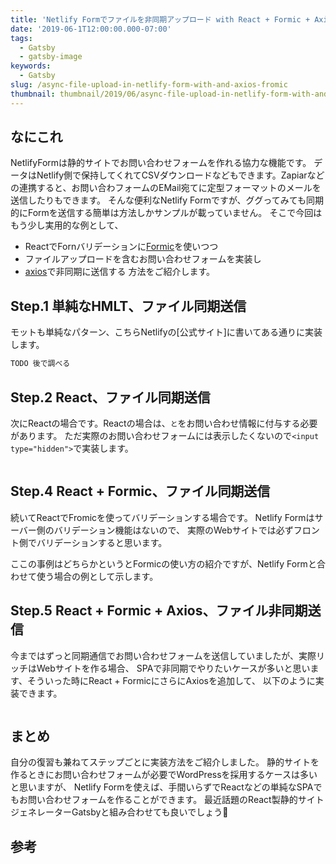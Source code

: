 ```yaml
---
title: 'Netlify Formでファイルを非同期アップロード with React + Formic + Axios'
date: '2019-06-1T12:00:00.000-07:00'
tags:
  - Gatsby
  - gatsby-image
keywords:
  - Gatsby
slug: /async-file-upload-in-netlify-form-with-and-axios-fromic
thumbnail: thumbnail/2019/06/async-file-upload-in-netlify-form-with-and-axios-fromic.png
---
```


## なにこれ

NetlifyFormは静的サイトでお問い合わせフォームを作れる協力な機能です。
データはNetlify側で保持してくれてCSVダウンロードなどもできます。Zapiarなどの連携すると、お問い合わフォームのEMail宛てに定型フォーマットのメールを送信したりもできます。
そんな便利なNetlify Formですが、ググってみても同期的にFormを送信する簡単は方法しかサンプルが載っていません。
そこで今回はもう少し実用的な例として、
* ReactでFornバリデーションに[Formic]()を使いつつ
* ファイルアップロードを含むお問い合わせフォームを実装し
* [axios]()で非同期に送信する
方法をご紹介します。

## Step.1 単純なHMLT、ファイル同期送信

モットも単純なパターン、こちらNetlifyの[公式サイト]に書いてある通りに実装します。

```html
TODO 後で調べる
```


## Step.2 React、ファイル同期送信

次にReactの場合です。Reactの場合は、``と``をお問い合わせ情報に付与する必要があります。
ただ実際のお問い合わせフォームには表示したくないので`<input type="hidden">`で実装します。

```jsx
```

## Step.4 React + Formic、ファイル同期送信

続いてReactでFromicを使ってバリデーションする場合です。
Netlify Formはサーバー側のバリデーション機能はないので、
実際のWebサイトでは必ずフロント側でバリデーションすると思います。

ここの事例はどちらかというとFormicの使い方の紹介ですが、Netlify Formと合わせて使う場合の例として示します。



## Step.5 React + Formic + Axios、ファイル非同期送信

今まではずっと同期通信でお問い合わせフォームを送信していましたが、実際リッチはWebサイトを作る場合、
SPAで非同期でやりたいケースが多いと思います、そういった時にReact + FormicにさらにAxiosを追加して、
以下のように実装できます。

```jsx
```


## まとめ

自分の復習も兼ねてステップごとに実装方法をご紹介しました。
静的サイトを作るときにお問い合わせフォームが必要でWordPressを採用するケースは多いと思いますが、
Netlify Formを使えば、手間いらずでReactなどの単純なSPAでもお問い合わせフォームを作ることができます。
最近話題のReact製静的サイトジェネレーターGatsbyと組み合わせても良いでしょう🍅


## 参考



